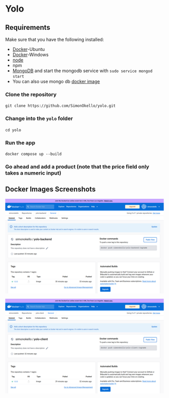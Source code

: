 # Yolo
## Requirements
Make sure that you have the following installed:
- [Docker](https://docs.docker.com/engine/install/ubuntu/)-Ubuntu
- [Docker](https://docs.docker.com/desktop/install/windows-install/)-Windows
- [node](https://www.digitalocean.com/community/tutorials/how-to-install-node-js-on-ubuntu-18-04) 
- npm 
- [MongoDB](https://docs.mongodb.com/manual/tutorial/install-mongodb-on-ubuntu/) and start the mongodb service with `sudo service mongod start`
- You can also use mongo db [docker image](https://hub.docker.com/_/mongo)

### Clone the repository
`git clone https://github.com/SimonOkello/yolo.git`

### Change into the `yolo` folder
`cd yolo`

### Run the app 
 `docker compose up --build`

 ### Go ahead and add a product (note that the price field only takes a numeric input)

## Docker Images Screenshots

![alt text](https://github.com/SimonOkello/yolo/blob/master/yolo-backend.png?raw=true)

![alt text](https://github.com/SimonOkello/yolo/blob/master/yolo-client.png?raw=true)
